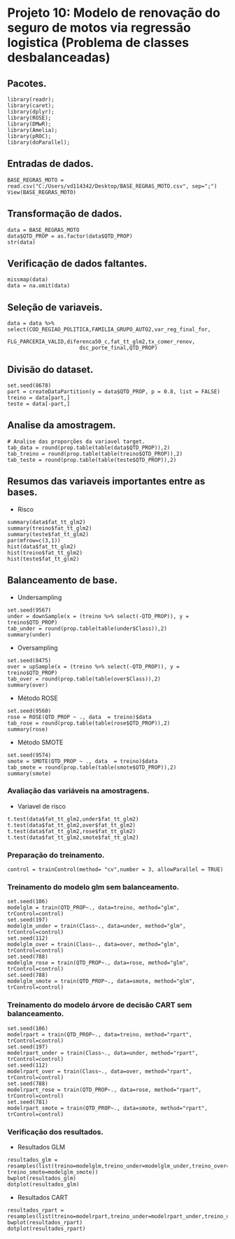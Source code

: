 # Projeto 10: Modelo de renovação do seguro de motos via regressão logistica (Problema de classes desbalanceadas)

## Pacotes.
```{r, cache=FALSE, message=FALSE, warning=FALSE}
library(readr);
library(caret);
library(dplyr);
library(ROSE);
library(DMwR);
library(Amelia);
library(pROC);
library(doParallel);
```

## Entradas de dados.
```{r, cache=FALSE, message=FALSE, warning=FALSE}
BASE_REGRAS_MOTO = read.csv("C:/Users/vd114342/Desktop/BASE_REGRAS_MOTO.csv", sep=";")
View(BASE_REGRAS_MOTO)
```

## Transformação de dados.
```{r, cache=FALSE, message=FALSE, warning=FALSE}
data = BASE_REGRAS_MOTO
data$QTD_PROP = as.factor(data$QTD_PROP)
str(data)
```

## Verificação de dados faltantes.
```{r, cache=FALSE, message=FALSE, warning=FALSE}
missmap(data)
data = na.omit(data)
```

## Seleção de variaveis.
```{r, cache=FALSE, message=FALSE, warning=FALSE}
data = data %>% select(COD_REGIAO_POLITICA,FAMILIA_GRUPO_AUTO2,var_reg_final_for,
                       FLG_PARCERIA_VALID,diferenca50_c,fat_tt_glm2,tx_comer_renov,
                       dsc_porte_final,QTD_PROP)
```

## Divisão do dataset.
```{r, cache=FALSE, message=FALSE, warning=FALSE}
set.seed(8678)
part = createDataPartition(y = data$QTD_PROP, p = 0.8, list = FALSE)
treino = data[part,]
teste = data[-part,]
```

## Analise da amostragem.
```{r, cache=FALSE, message=FALSE, warning=FALSE}
# Analise das proporções da variavel target.
tab_data = round(prop.table(table(data$QTD_PROP)),2)
tab_treino = round(prop.table(table(treino$QTD_PROP)),2)
tab_teste = round(prop.table(table(teste$QTD_PROP)),2)
```

## Resumos das variaveis importantes entre as bases.

* Risco
```{r, cache=FALSE, message=FALSE, warning=FALSE}
summary(data$fat_tt_glm2)
summary(treino$fat_tt_glm2)
summary(teste$fat_tt_glm2)
par(mfrow=c(3,1))
hist(data$fat_tt_glm2)
hist(treino$fat_tt_glm2)
hist(teste$fat_tt_glm2)
```
## Balanceamento de base.

* Undersampling
```{r, cache=FALSE, message=FALSE, warning=FALSE}
set.seed(9567)
under = downSample(x = (treino %>% select(-QTD_PROP)), y = treino$QTD_PROP)
tab_under = round(prop.table(table(under$Class)),2)
summary(under)
```
* Oversampling
```{r, cache=FALSE, message=FALSE, warning=FALSE}
set.seed(8475)
over = upSample(x = (treino %>% select(-QTD_PROP)), y = treino$QTD_PROP)                         
tab_over = round(prop.table(table(over$Class)),2)
summary(over)
```
* Método ROSE
```{r, cache=FALSE, message=FALSE, warning=FALSE}
set.seed(9560)
rose = ROSE(QTD_PROP ~ ., data  = treino)$data                         
tab_rose = round(prop.table(table(rose$QTD_PROP)),2)
summary(rose)
```
* Método SMOTE
```{r, cache=FALSE, message=FALSE, warning=FALSE}
set.seed(9574)
smote = SMOTE(QTD_PROP ~ ., data  = treino)$data                         
tab_smote = round(prop.table(table(smote$QTD_PROP)),2)
summary(smote)
```
### Avaliação das variáveis na amostragens.

* Variavel de risco
```{r, cache=FALSE, message=FALSE, warning=FALSE}
t.test(data$fat_tt_glm2,under$fat_tt_glm2)
t.test(data$fat_tt_glm2,over$fat_tt_glm2)
t.test(data$fat_tt_glm2,rose$fat_tt_glm2)
t.test(data$fat_tt_glm2,smote$fat_tt_glm2)
```

### Preparação do treinamento.
```{r, cache=FALSE, message=FALSE, warning=FALSE}
control = trainControl(method= "cv",number = 3, allowParallel = TRUE)
```

### Treinamento do modelo glm sem balanceamento.
```{r, cache=FALSE, message=FALSE, warning=FALSE}
set.seed(106)
modelglm = train(QTD_PROP~., data=treino, method="glm", trControl=control)
set.seed(197)
modelglm_under = train(Class~., data=under, method="glm", trControl=control)
set.seed(112)
modelglm_over = train(Class~., data=over, method="glm", trControl=control)
set.seed(788)
modelglm_rose = train(QTD_PROP~., data=rose, method="glm", trControl=control)
set.seed(788)
modelglm_smote = train(QTD_PROP~., data=smote, method="glm", trControl=control)
```

### Treinamento do modelo árvore de decisão CART sem balanceamento.
```{r, cache=FALSE, message=FALSE, warning=FALSE}
set.seed(106)
modelrpart = train(QTD_PROP~., data=treino, method="rpart", trControl=control)
set.seed(197)
modelrpart_under = train(Class~., data=under, method="rpart", trControl=control)
set.seed(112)
modelrpart_over = train(Class~., data=over, method="rpart", trControl=control)
set.seed(788)
modelrpart_rose = train(QTD_PROP~., data=rose, method="rpart", trControl=control)
set.seed(781)
modelrpart_smote = train(QTD_PROP~., data=smote, method="rpart", trControl=control)
```

### Verificação dos resultados.

* Resultados GLM
```{r, cache=FALSE, message=FALSE, warning=FALSE}
resultados_glm = resamples(list(treino=modelglm,treino_under=modelglm_under,treino_over=modelglm_over,treino_rose=modelglm_rose, treino_smote=modelglm_smote))
bwplot(resultados_glm)
dotplot(resultados_glm)
```
* Resultados CART
```{r, cache=FALSE, message=FALSE, warning=FALSE}
resultados_rpart = resamples(list(treino=modelrpart,treino_under=modelrpart_under,treino_over=modelrpart_over,treino_rose=modelrpart_rose,treino_smote=modelrpart_smote))
bwplot(resultados_rpart)
dotplot(resultados_rpart)
```
